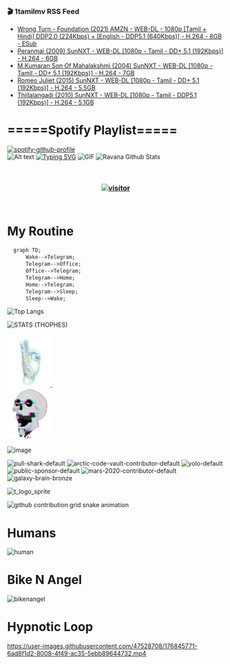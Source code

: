 ### 🎬 1tamilmv RSS Feed

<!-- BLOG-POST-LIST:START -->
- [Wrong Turn - Foundation &lpar;2021&rpar; AMZN - WEB-DL - 1080p [Tamil + Hindi] DDP2.0 &lpar;224Kbps&rpar; + [English - DDP5.1 &lpar;640Kbps&rpar;] - H.264 - 8GB - ESub](https://www.1tamilmv.space/index.php?/forums/topic/164942-wrong-turn-foundation-2021-amzn-web-dl-1080p-tamil-hindi-ddp20-224kbps-english-ddp51-640kbps-h264-8gb-esub/&do=findComment&comment=329692)
- [Peranmai &lpar;2009&rpar; SunNXT - WEB-DL [1080p - Tamil - DD+ 5.1 &lpar;192Kbps&rpar;] - H.264 - 6GB](https://www.1tamilmv.space/index.php?/forums/topic/164941-peranmai-2009-sunnxt-web-dl-1080p-tamil-dd-51-192kbps-h264-6gb/&do=findComment&comment=329691)
- [M.Kumaran Son Of Mahalakshmi &lpar;2004&rpar; SunNXT - WEB-DL [1080p - Tamil - DD+ 5.1 &lpar;192Kbps&rpar;] - H.264 - 7GB](https://www.1tamilmv.space/index.php?/forums/topic/164940-mkumaran-son-of-mahalakshmi-2004-sunnxt-web-dl-1080p-tamil-dd-51-192kbps-h264-7gb/&do=findComment&comment=329690)
- [Romeo Juliet &lpar;2015&rpar; SunNXT - WEB-DL [1080p - Tamil - DD+ 5.1 &lpar;192Kbps&rpar;] - H.264 - 5.5GB](https://www.1tamilmv.space/index.php?/forums/topic/164939-romeo-juliet-2015-sunnxt-web-dl-1080p-tamil-dd-51-192kbps-h264-55gb/&do=findComment&comment=329689)
- [Thillalangadi &lpar;2010&rpar; SunNXT - WEB-DL [1080p - Tamil - DDP5.1 &lpar;192Kbps&rpar;] - H.264 - 5.1GB](https://www.1tamilmv.space/index.php?/forums/topic/164938-thillalangadi-2010-sunnxt-web-dl-1080p-tamil-ddp51-192kbps-h264-51gb/&do=findComment&comment=329688)
<!-- BLOG-POST-LIST:END -->

# =====Spotify Playlist=====
[![spotify-github-profile](https://spotify-github-profile.vercel.app/api/view?uid=31rfzgmuvvewegdlxvlev4ynz4vu&cover_image=true&theme=default&bar_color=53b14f&bar_color_cover=true)](https://ravana69.github.io/rss)
</br>
![Alt text](https://spotify-recently-played-readme.vercel.app/api?user=31rfzgmuvvewegdlxvlev4ynz4vu)
[![Typing SVG](https://readme-typing-svg.herokuapp.com?color=%2336BCF7&center=true&vCenter=true&multiline=true&height=81&lines=I+AM+RAVANA;CONTACT+ME+ON+TELEGRAM%3A+%40R4V4N4)](https://git.io/typing-svg)
<img align="centre" height="400px" width="490px" alt="GIF" src="https://github.com/ravana69/ravana69/blob/master/rvm.gif" />
![Ravana Github Stats](https://github-readme-stats.vercel.app/api?username=ravana69&&show_icons=true&theme=radical)

<br />
<h3 align="center"> <a href="https://t.me/r4v4n4"><img src="https://profile-counter.glitch.me/ravana69/count.svg" alt="visitor" width="600"></a> </h3>
</br>

<H1>My Routine</H1>

```mermaid
  graph TD;
      Wake-->Telegram;
      Telegram-->Office;
      Office-->Telegram;
      Telegram-->Home;
      Home-->Telegram;
      Telegram-->Sleep;
      Sleep-->Wake;
```
![Top Langs](https://github-readme-stats.vercel.app/api/top-langs/?username=ravana69&&show_icons=true&theme=radical)

![STATS (THOPHES)](https://github-profile-trophy.vercel.app/?username=ravana69&theme=gruvbox&margin-w=10&margin-h=15&column=8)
<br />
<p align="left">
    <a href="#">
        <img width="20%" src="./assets/images/hand.gif" alt="" />
    </a>
    <a href="#">
        <img width="59%" src="./assets/images/spacer.png" alt="" >
    </a>
    <a href="#">
        <img width="20%" src="./assets/images/skull.gif" alt="" />
    </a>
</p>


![image](https://user-images.githubusercontent.com/47528708/175298537-0623dc00-7b1a-4ec1-b5b1-71768763a234.png)

<img width="148" alt="pull-shark-default" src="https://user-images.githubusercontent.com/47528708/176419715-70981865-4dc6-489a-8a1a-06842db67b15.gif"> <img width="148" alt="arctic-code-vault-contributor-default" src="https://user-images.githubusercontent.com/47528708/175267501-e1fbbb8f-c2b2-4882-b865-2ac4debef26c.png"> <img width="148" alt="yolo-default" src="https://user-images.githubusercontent.com/47528708/175267654-281a1880-1129-4b7b-bf2f-de5dd2bc5afa.png"> <img width="148" alt="public-sponsor-default" src="https://user-images.githubusercontent.com/47528708/175268448-2e78cc75-fb25-4d76-bd22-7df520446b45.png"> <img width="148" alt="mars-2020-contributor-default" src="https://user-images.githubusercontent.com/47528708/175268475-de6d987a-3be9-4353-86a5-23b422559355.png"> <img width="148" alt="galaxy-brain-bronze" src="https://user-images.githubusercontent.com/47528708/176419717-e2fdca8b-0fdc-47dd-9511-a7ff52178a33.gif">

![t_logo_sprite](https://user-images.githubusercontent.com/47528708/175293007-21ff1792-1fca-4be3-bcae-12fdc3aa414f.svg)

![github contribution grid snake animation](https://raw.githubusercontent.com/ravana69/ravana69/output/github-contribution-grid-snake-dark.svg#gh-dark-mode-only)

# Humans
<img width="170" alt="human" src="https://user-images.githubusercontent.com/47528708/176413829-c142d478-1c96-4c3c-a2a4-2dd35374c335.gif">

# Bike N Angel
<img width="170" alt="bikenangel" src="https://user-images.githubusercontent.com/47528708/176616968-3a44f91e-8016-477c-9bb5-c4689a1adbee.gif">

# Hypnotic Loop

https://user-images.githubusercontent.com/47528708/176845771-6ad8f1d2-8008-4f49-ac35-5ebb89644732.mp4


